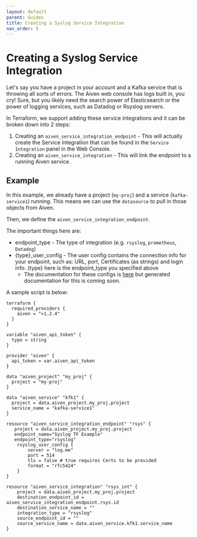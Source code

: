 ```yaml
---
layout: default
parent: Guides
title: Creating a Syslog Service Integration
nav_order: 5
---
```


# Creating a Syslog Service Integration

Let's say you have a project in your account and a Kafka service that is throwing all sorts of errors. The Aiven web console has logs built in, you cry! Sure, but you likely need the search power of Elasticsearch or the power of logging services, such as Datadog or Rsyslog servers.

In Terraform, we support adding these service integrations and it can be broken down into 2 steps:

1. Creating an `aiven_service_integration_endpoint` - This will actually create the Service Integration that can be found in the `Service Integration` panel in the Web Console.
2. Creating an `aiven_service_integration` - This will link the endpoint to a running Aiven service.

## Example

In this example, we already have a project (`my-proj`) and a service (`kafka-service1`) running. This means we can use the `datasource` to pull in those objects from Aiven.

Then, we define the `aiven_service_integration_endpoint`.

The important things here are:
* endpoint_type - The type of integration (e.g. `rsyslog`, `prometheus`, `Datadog`)
* {type}_user_config - The user config contains the connection info for your endpoint, such as: URL, port, Certificates (as strings) and login info. {type} here is the endpoint_type you specified above
    * The documentation for these configs is [here](https://github.com/aiven/terraform-provider-aiven/blob/8c66aab13a6bf1c4c48a1cf1e105927dab1fb93d/aiven/templates/integration_endpoints_user_config_schema.json) but generated documentation for this is coming soon.

A sample script is below:

```
terraform {
  required_providers {
    aiven = ">1.2.4"
  }
}

variable "aiven_api_token" {
  type = string
}

provider "aiven" {
  api_token = var.aiven_api_token
}

data "aiven_project" "my_proj" {
  project = "my-proj"
}

data "aiven_service" "kfk1" {
  project = data.aiven_project.my_proj.project
  service_name = "kafka-service1"
}

resource "aiven_service_integration_endpoint" "rsys" {
   project = data.aiven_project.my_proj.project
   endpoint_name="Syslog TF Example"
   endpoint_type="rsyslog"
    rsyslog_user_config {
    	server = "log.me"
    	port = 514
    	tls = false # true requires Certs to be provided
    	format = "rfc5424"
    }
}

resource "aiven_service_integration" "rsys_int" {
    project = data.aiven_project.my_proj.project
    destination_endpoint_id = aiven_service_integration_endpoint.rsys.id
    destination_service_name = ""
    integration_type = "rsyslog"
    source_endpoint_id = ""
    source_service_name = data.aiven_service.kfk1.service_name
}
```
